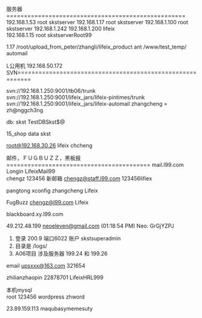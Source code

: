 服务器===================================================
192.168.1.53   root  skstserver
192.168.1.17   root  skstserver
192.168.1.100   root  skstserver
192.168.1.242 
192.168.1.200  lifeix  
192.168.1.15 root  skstserverRoot99

1.17    /root/upload_from_peter/zhangli/lifeix_product  ant
/www/test_temp/   automail

L公用机 192.168.50.172
SVN==========================================================

svn://192.168.1.250:9001/tb06/trunk
svn://192.168.1.250:9001/lifeix_jars/lifeix-pintimes/trunk
svn://192.168.1.250:9001/lifeix_jars/lifeix-automail
zhangcheng = zh@nggch3ng

db:
skst
TestDBSkst$@

15_shop
data
skst

root@192.168.30.26
lifeix
chcheng

邮件，ＦＵＧＢＵＺＺ，黑板报=========================================
mail.l99.com  
Longin  LifeixMail99  
chengz 123456
新邮箱
chengz@staff.l99.com
123456lifiex

pangtong xconfig
zhangcheng Lifeix

FugBuzz   chengz@l99.com Lifeix

blackboard.xy.l99.com

49.212.48.199
neoeleven@gmail.com
(01:18:54 PM) Neo: GrGjYZPJ



1. 登录 200.9 端口6022 账户 skstsuperadmin
2. 目录是 /logs/
3. A06项目 涉及服务器 199.24 和 199.26 


email
upsxxx@163.com  321654

zhilianzhaopin
22878701
LifeixHRL999


本机mysql  
root 123456
wordpress  zhword

23.89.159.113
maqubasymemesuty

